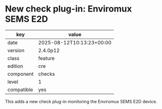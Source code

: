 [//]: # (werk v2)
# New check plug-in: Enviromux SEMS E2D

key        | value
---------- | ---
date       | 2025-08-12T10:13:23+00:00
version    | 2.4.0p12
class      | feature
edition    | cre
component  | checks
level      | 1
compatible | yes

This adds a new check plug-in monitoring the Enviromux SEMS E2D device.
